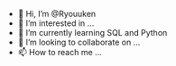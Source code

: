- 👋 Hi, I’m @Ryouuken
- 👀 I’m interested in ...
- 🌱 I’m currently learning SQL and Python 
- 💞️ I’m looking to collaborate on ...
- 📫 How to reach me ...

<!---
Ryouuken/Ryouuken is a ✨ special ✨ repository because its `README.md` (this file) appears on your GitHub profile.
You can click the Preview link to take a look at your changes.
--->
